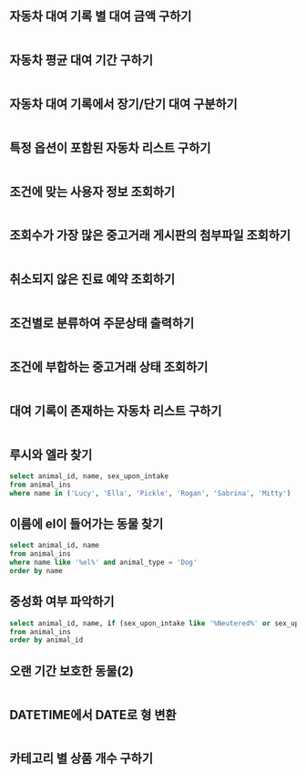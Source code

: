 ## 자동차 대여 기록 별 대여 금액 구하기
```sql
```
## 자동차 평균 대여 기간 구하기
```sql
```
## 자동차 대여 기록에서 장기/단기 대여 구분하기
```sql
```
## 특정 옵션이 포함된 자동차 리스트 구하기
```sql
```
## 조건에 맞는 사용자 정보 조회하기
```sql
```
## 조회수가 가장 많은 중고거래 게시판의 첨부파일 조회하기
```sql
```
## 취소되지 않은 진료 예약 조회하기
```sql
```
## 조건별로 분류하여 주문상태 출력하기
```sql
```
## 조건에 부합하는 중고거래 상태 조회하기
```sql
```
## 대여 기록이 존재하는 자동차 리스트 구하기
```sql
```
## 루시와 엘라 찾기
```sql
select animal_id, name, sex_upon_intake
from animal_ins
where name in ('Lucy', 'Ella', 'Pickle', 'Rogan', 'Sabrina', 'Mitty')
```
## 이름에 el이 들어가는 동물 찾기
```sql
select animal_id, name
from animal_ins
where name like '%el%' and animal_type = 'Dog'
order by name
```
## 중성화 여부 파악하기
```sql
select animal_id, name, if (sex_upon_intake like '%Neutered%' or sex_upon_intake like '%Spayed%', 'O', 'X')
from animal_ins
order by animal_id
```
## 오랜 기간 보호한 동물(2)
```sql
```
## DATETIME에서 DATE로 형 변환
```sql
```
## 카테고리 별 상품 개수 구하기
```sql
```
